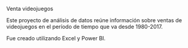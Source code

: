 Venta videojuegos

Este proyecto de análisis de datos reúne información sobre ventas de videojuegos en el período de tiempo que va desde 1980-2017.

Fue creado utilizando Excel y Power BI.
